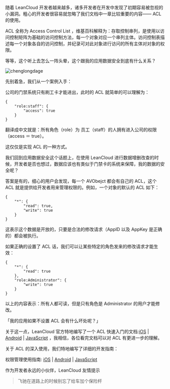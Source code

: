 随着 LeanCloud 开发者越来越多，诸多开发者在开发中发现了初期容易被忽视的小漏洞。粗心的开发者很容易就忽略了我们文档中一章比较重要的内容—— ACL 的使用。

ACL 全称为 Access Control List ，维基百科解释为：存取控制串列，是使用以访问控制矩阵为基础的访问控制方法，每一个对象对应一个串列主体。访问控制表描述每一个对象各自的访问控制，并纪录可对此对象进行访问的所有主体对对象的权限。

等等，这个听上去怎么一阵头晕，这个跟我的应用数据安全到底有什么关系？

![chenglongdage](https://blog.leancloud.cn/wp-content/uploads/2015/10/09210Bb8-3.png)

先别着急，我们从一个案例入手：

公司的门禁系统只有刷工卡才能进出，此时的 ACL 就简单的可以理解为：

```
{
    "role:staff": {
        "access": true
    }
}
```

翻译成中文就是：所有角色（role）为 员工（staff）的人拥有进入公司的权限（access ＝ true）。

这仅仅是实现 ACL 的一种方式。

我们回到应用数据安全这个话题上，在使用 LeanCloud 进行数据增删改查的时候，开发者是否也想过，数据应该也有类似于门禁卡的系统来保障，我的数据的安全呢？

答案是有的，细心的用户会发现，每一个 AVObejct 都会有自己的 ACL，这个 ACL 就是提供给开发者用来管理权限的。例如，一个对象的默认的 ACL 如下：

```
{
    "*": {
        "read": true,
        "write": true
    }
}
```
这表示这个数据是开放的，只要是合法的修改请求（AppID 以及 AppKey 是正确的）都会被执行。

如果正确的设置了 ACL 话，我们可以让某些特定的角色发来的修改请求才能生效：

```
{
    "*": {
        "read": true
    },
    "role:Administrator": {
        "write": true
    }
}
```
以上的内容表示：所有人都可读，但是只有角色是 Administrator 的用户才能修改。

「我的应用如果不设置 ACL 会有什么坏处呢？」

关于这一点，LeanCloud 官方特地编写了一个 ACL 快速入门的文档:[iOS](https://leancloud.cn/docs/acl_quick_start-ios.html) | [Android](https://leancloud.cn/docs/acl_quick_start-android.html) | [JavaScript](https://leancloud.cn/docs/acl_quick_start-js.html) ，我相信，各位看完文档可以对 ACL 有更进一步的理解。


关于 ACL 的深入使用，我们特地编写了详细的开发指南：

权限管理使用指南: [iOS](https://leancloud.cn/docs/acl_guide-ios.html) | [Android](https://leancloud.cn/docs/acl_guide-android.html) | [JavaScript](https://leancloud.cn/docs/acl_guide-js.html)


作为开发者永远的小伙伴，LeanCloud 友情提示

> 飞驰在道路上的时候别忘了给车加个保险杆
